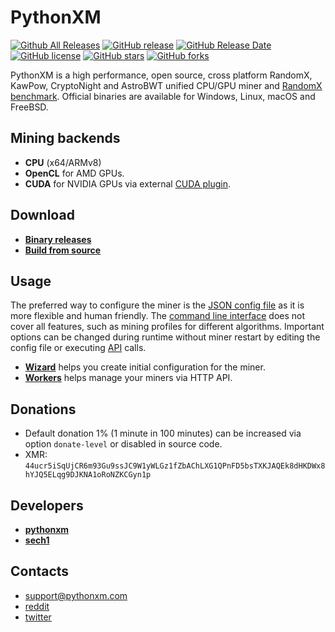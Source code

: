 # PythonXM

[![Github All Releases](https://img.shields.io/github/downloads/pythonxm/pythonxm/total.svg)](https://github.com/pythonxm/pythonxm/releases)
[![GitHub release](https://img.shields.io/github/release/pythonxm/pythonxm/all.svg)](https://github.com/pythonxm/pythonxm/releases)
[![GitHub Release Date](https://img.shields.io/github/release-date/pythonxm/pythonxm.svg)](https://github.com/pythonxm/pythonxm/releases)
[![GitHub license](https://img.shields.io/github/license/pythonxm/pythonxm.svg)](https://github.com/pythonxm/pythonxm/blob/master/LICENSE)
[![GitHub stars](https://img.shields.io/github/stars/pythonxm/pythonxm.svg)](https://github.com/pythonxm/pythonxm/stargazers)
[![GitHub forks](https://img.shields.io/github/forks/pythonxm/pythonxm.svg)](https://github.com/pythonxm/pythonxm/network)

PythonXM is a high performance, open source, cross platform RandomX, KawPow, CryptoNight and AstroBWT unified CPU/GPU miner and [RandomX benchmark](https://pythonxm.com/benchmark). Official binaries are available for Windows, Linux, macOS and FreeBSD.

## Mining backends
- **CPU** (x64/ARMv8)
- **OpenCL** for AMD GPUs.
- **CUDA** for NVIDIA GPUs via external [CUDA plugin](https://github.com/pythonxm/pythonxm-cuda).

## Download
* **[Binary releases](https://github.com/pythonxm/pythonxm/releases)**
* **[Build from source](https://pythonxm.com/docs/miner/build)**

## Usage
The preferred way to configure the miner is the [JSON config file](https://pythonxm.com/docs/miner/config) as it is more flexible and human friendly. The [command line interface](https://pythonxm.com/docs/miner/command-line-options) does not cover all features, such as mining profiles for different algorithms. Important options can be changed during runtime without miner restart by editing the config file or executing [API](https://pythonxm.com/docs/miner/api) calls.

* **[Wizard](https://pythonxm.com/wizard)** helps you create initial configuration for the miner.
* **[Workers](http://workers.pythonxm.info)** helps manage your miners via HTTP API.

## Donations
* Default donation 1% (1 minute in 100 minutes) can be increased via option `donate-level` or disabled in source code.
* XMR: `44ucr5iSqUjCR6m93Gu9ssJC9W1yWLGz1fZbAChLXG1QPnFD5bsTXKJAQEk8dHKDWx8hYJQ5ELqg9DJKNA1oRoNZKCGyn1p`

## Developers
* **[pythonxm](https://github.com/pythonxm)**
* **[sech1](https://github.com/SChernykh)**

## Contacts
* support@pythonxm.com
* [reddit](https://www.reddit.com/user/PythonXM/)
* [twitter](https://twitter.com/pythonxm_dev)

